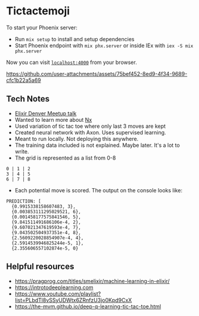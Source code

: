 # Tictactemoji

To start your Phoenix server:

  * Run `mix setup` to install and setup dependencies
  * Start Phoenix endpoint with `mix phx.server` or inside IEx with `iex -S mix phx.server`

Now you can visit [`localhost:4000`](http://localhost:4000) from your browser.


https://github.com/user-attachments/assets/75bef452-8ed9-4f34-9689-cfc1b22a5a69


## Tech Notes

* [Elixir Denver Meetup talk](https://www.youtube.com/watch?v=tTpavsLzZ3c)
* Wanted to learn more about [Nx](https://github.com/elixir-nx)
* Used variation of tic tac toe where only last 3 moves are kept
* Created neural network with Axon. Uses supervised learning.
* Meant to run locally. Not deploying this anywhere.
* The training data included is not explained. Maybe later. It's a lot to write.
* The grid is represented as a list from 0-8
```
0 | 1 | 2
3 | 4 | 5
6 | 7 | 8
```
* Each potential move is scored. The output on the console looks like:
```
PREDICTION: [
  {0.9915338158607483, 3},
  {0.003853111295029521, 6},
  {0.001458177575841546, 5},
  {9.841511491686106e-4, 2},
  {9.607021347619593e-4, 7},
  {9.043502504937351e-4, 8},
  {2.5609220028854907e-4, 4},
  {2.5914539946825244e-5, 1},
  {2.355606557102874e-5, 0}
```


## Helpful resources

* https://pragprog.com/titles/smelixir/machine-learning-in-elixir/
* https://introtodeeplearning.com
* https://www.youtube.com/playlist?list=PLbdTl8vSSyUDWtx6ZRnfzU3jo0Kpd9CxX
* https://the-mvm.github.io/deep-q-learning-tic-tac-toe.html

